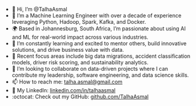 - 👋 Hi, I’m @TalhaAsmal
- 🤖 I’m a Machine Learning Engineer with over a decade of experience leveraging Python, Hadoop, Spark, Kafka, and Docker.
- 🌍 Based in Johannesburg, South Africa, I’m passionate about using AI and ML for real-world impact across various industries.
- 🌱 I’m constantly learning and excited to mentor others, build innovative solutions, and drive business value with data.
- 🔭 Recent focus areas include big data migrations, accident classification models, driver risk scoring, and sustainability analytics.
- 💞️ I’m looking to collaborate on data-driven projects where I can contribute my leadership, software engineering, and data science skills.
- 📫 How to reach me: [talha.asmal@gmail.com](mailto:talha.asmal@gmail.com)
- 💼 My LinkedIn: [linkedin.com/in/talhaasmal](https://www.linkedin.com/in/talhaasmal)
- :octocat: Check out my GitHub: [github.com/TalhaAsmal](https://github.com/TalhaAsmal)

<!---
TalhaAsmal/TalhaAsmal is a ✨ special ✨ repository because its `README.md` (this file) appears on your GitHub profile.
You can click the Preview link to take a look at your changes.
--->
